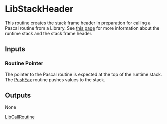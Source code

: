 # LibStackHeader

This routine creates the stack frame header in preparation for calling
a Pascal routine from a Library. See
[this page](../libraries/stack.md) for more information about the runtime
stack and the stack frame header.

## Inputs

### Routine Pointer

The pointer to the Pascal routine is expected at the top of the runtime
stack. The [PushEax](../pusheax) routine pushes values to the stack.

## Outputs

None

[LibCallRoutine](../libcallroutine)
